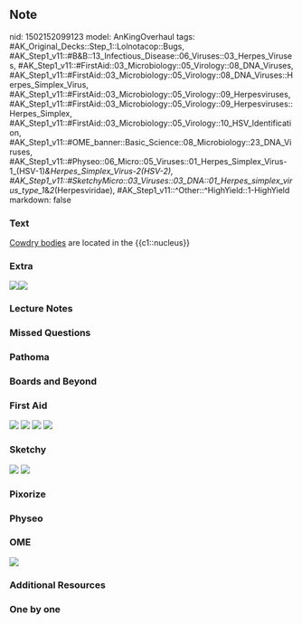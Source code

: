 ## Note
nid: 1502152099123
model: AnKingOverhaul
tags: #AK_Original_Decks::Step_1::Lolnotacop::Bugs, #AK_Step1_v11::#B&B::13_Infectious_Disease::06_Viruses::03_Herpes_Viruses, #AK_Step1_v11::#FirstAid::03_Microbiology::05_Virology::08_DNA_Viruses, #AK_Step1_v11::#FirstAid::03_Microbiology::05_Virology::08_DNA_Viruses::Herpes_Simplex_Virus, #AK_Step1_v11::#FirstAid::03_Microbiology::05_Virology::09_Herpesviruses, #AK_Step1_v11::#FirstAid::03_Microbiology::05_Virology::09_Herpesviruses::Herpes_Simplex, #AK_Step1_v11::#FirstAid::03_Microbiology::05_Virology::10_HSV_Identification, #AK_Step1_v11::#OME_banner::Basic_Science::08_Microbiology::23_DNA_Viruses, #AK_Step1_v11::#Physeo::06_Micro::05_Viruses::01_Herpes_Simplex_Virus-1_(HSV-1)_&_Herpes_Simplex_Virus-2_(HSV-2), #AK_Step1_v11::#SketchyMicro::03_Viruses::03_DNA::01_Herpes_simplex_virus_type_1_&_2_(Herpesviridae), #AK_Step1_v11::^Other::^HighYield::1-HighYield
markdown: false

### Text
<u>Cowdry bodies</u> are located in the {{c1::nucleus}}

### Extra
<img src="paste-20053202305389.jpg"><img src=
"paste-19752554594664.jpg">

### Lecture Notes


### Missed Questions


### Pathoma


### Boards and Beyond


### First Aid
<img src="tmpyr4czqat.png"> <img src="tmpaglgqysb.png"> <img src=
"tmp1l36evwu.png"> <img src="tmp5_8exkd4.png">

### Sketchy
<img src="paste-12159052414979.jpg"> <img src=
"paste-584608af56e2d217e035ee7f945f708f6aa08949.png">

### Pixorize


### Physeo


### OME
<div class="ome-widget">
  <a href=
  "https://onlinemeded.org/spa/microbiology/dna-viruses/acquire?ref=anki">
  <img src="_OME_AnkiFlashcards_Lesson_5.png"></a>
</div>

### Additional Resources


### One by one


